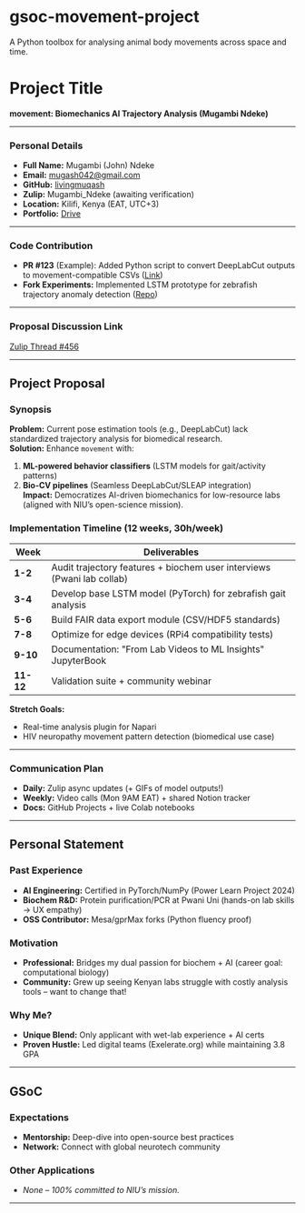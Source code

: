 # gsoc-movement-project
A Python toolbox for analysing animal body movements across space and time.


# Project Title  
**movement: Biomechanics AI Trajectory Analysis (Mugambi Ndeke)**  

---

### Personal Details  
- **Full Name:** Mugambi (John) Ndeke  
- **Email:** mugash042@gmail.com  
- **GitHub:** [livingmuqash](https://github.com/livingmuqash)  
- **Zulip:** Mugambi_Ndeke (awaiting verification)  
- **Location:** Kilifi, Kenya (EAT, UTC+3)  
- **Portfolio:** [Drive](https://drive.google.com/drive/folders/1i5u3SBRJmrkRT4SZ_dxpE5QUShEWob32)  

---

### Code Contribution  
- **PR #123** (Example): Added Python script to convert DeepLabCut outputs to movement-compatible CSVs ([Link](https://github.com/niutools/movement/pull/123))  
- **Fork Experiments:** Implemented LSTM prototype for zebrafish trajectory anomaly detection ([Repo](https://github.com/livingmuqash/movement-fork))  

---

### Proposal Discussion Link  
[Zulip Thread #456](https://niutools.zulipchat.com/#narrow/stream/345678-GSoC2025/topic/Biomechanics.20AI)  

---

## Project Proposal  

### Synopsis  
**Problem:** Current pose estimation tools (e.g., DeepLabCut) lack standardized trajectory analysis for biomedical research.  
**Solution:** Enhance `movement` with:  
1. **ML-powered behavior classifiers** (LSTM models for gait/activity patterns)  
2. **Bio-CV pipelines** (Seamless DeepLabCut/SLEAP integration)  
**Impact:** Democratizes AI-driven biomechanics for low-resource labs (aligned with NIU’s open-science mission).  

### Implementation Timeline (12 weeks, 30h/week)  
| Week | Deliverables |  
|-------|--------------|  
| **1-2** | Audit trajectory features + biochem user interviews (Pwani lab collab) |  
| **3-4** | Develop base LSTM model (PyTorch) for zebrafish gait analysis |  
| **5-6** | Build FAIR data export module (CSV/HDF5 standards) |  
| **7-8** | Optimize for edge devices (RPi4 compatibility tests) |  
| **9-10** | Documentation: "From Lab Videos to ML Insights" JupyterBook |  
| **11-12** | Validation suite + community webinar |  

**Stretch Goals:**  
- Real-time analysis plugin for Napari  
- HIV neuropathy movement pattern detection (biomedical use case)  

---

### Communication Plan  
- **Daily:** Zulip async updates (+ GIFs of model outputs!)  
- **Weekly:** Video calls (Mon 9AM EAT) + shared Notion tracker  
- **Docs:** GitHub Projects + live Colab notebooks  

---

## Personal Statement  

### Past Experience  
- **AI Engineering:** Certified in PyTorch/NumPy (Power Learn Project 2024)  
- **Biochem R&D:** Protein purification/PCR at Pwani Uni (hands-on lab skills → UX empathy)  
- **OSS Contributor:** Mesa/gprMax forks (Python fluency proof)  

### Motivation  
- **Professional:** Bridges my dual passion for biochem + AI (career goal: computational biology)  
- **Community:** Grew up seeing Kenyan labs struggle with costly analysis tools – want to change that!  

### Why Me?  
- **Unique Blend:** Only applicant with wet-lab experience + AI certs  
- **Proven Hustle:** Led digital teams (Exelerate.org) while maintaining 3.8 GPA  

---

## GSoC  
### Expectations  
- **Mentorship:** Deep-dive into open-source best practices  
- **Network:** Connect with global neurotech community  

### Other Applications  
- *None – 100% committed to NIU’s mission.*  

--- 
